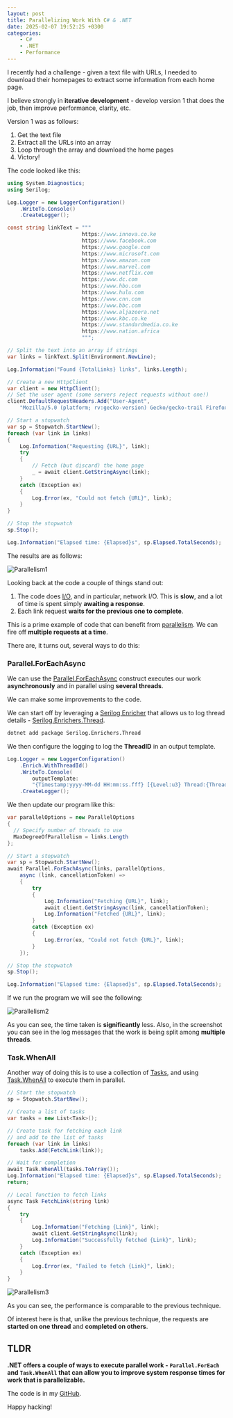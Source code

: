 ```yaml
---
layout: post
title: Parallelizing Work With C# & .NET
date: 2025-02-07 19:52:25 +0300
categories:
    - C#
    - .NET
    - Performance
---
```


I recently had a challenge - given a text file with URLs, I needed to download their homepages to extract some information from each home page.

I believe strongly in **iterative development** - develop version 1 that does the job, then improve performance, clarity, etc.

Version 1 was as follows:

1. Get the text file
2. Extract all the URLs into an array
3. Loop through the array and download the home pages
4. Victory!

The code looked like this:

```c#
using System.Diagnostics;
using Serilog;

Log.Logger = new LoggerConfiguration()
    .WriteTo.Console()
    .CreateLogger();

const string linkText = """
                        https://www.innova.co.ke
                        https://www.facebook.com
                        https://www.google.com
                        https://www.microsoft.com
                        https://www.amazon.com
                        https://www.marvel.com
                        https://www.netflix.com
                        https://www.dc.com
                        https://www.hbo.com
                        https://www.hulu.com
                        https://www.cnn.com
                        https://www.bbc.com	
                        https://www.aljazeera.net
                        https://www.kbc.co.ke	
                        https://www.standardmedia.co.ke
                        https://www.nation.africa
                        """;

// Split the text into an array if strings
var links = linkText.Split(Environment.NewLine);

Log.Information("Found {TotalLinks} links", links.Length);

// Create a new HttpClient
var client = new HttpClient();
// Set the user agent (some servers reject requests without one!)
client.DefaultRequestHeaders.Add("User-Agent",
    "Mozilla/5.0 (platform; rv:gecko-version) Gecko/gecko-trail Firefox/firefox-version");

// Start a stopwatch
var sp = Stopwatch.StartNew();
foreach (var link in links)
{
    Log.Information("Requesting {URL}", link);
    try
    {
        // Fetch (but discard) the home page
        _ = await client.GetStringAsync(link);
    }
    catch (Exception ex)
    {
        Log.Error(ex, "Could not fetch {URL}", link);
    }
}

// Stop the stopwatch
sp.Stop();

Log.Information("Elapsed time: {Elapsed}s", sp.Elapsed.TotalSeconds);
```

The results are as follows:

![Parallelism1](../images/2025/02/Parallelism1.png)

Looking back at the code a couple of things stand out:

1. The code does [I/O](https://en.wikipedia.org/wiki/Input/output), and in particular, network I/O. This is **slow**, and a lot of time is spent simply **awaiting a response**.
2. Each link request **waits for the previous one to complete**.

This is a prime example of code that can benefit from [parallelism](https://en.wikipedia.org/wiki/Parallel_computing). We can fire off **multiple requests at a time**.

There are, it turns out, several ways to do this:

### Parallel.ForEachAsync

We can use the [Parallel.ForEachAsync](https://learn.microsoft.com/en-us/dotnet/api/system.threading.tasks.parallel.foreachasync?view=net-9.0) construct executes our work **asynchronously** and in parallel using **several threads**.

We can make some improvements to the code.

We can start off by leveraging a [Serilog Enricher](https://github.com/serilog/serilog/wiki/Enrichment) that allows us to log thread details - [Serilog.Enrichers.Thread](https://www.nuget.org/packages/serilog.enrichers.thread).

```bash
dotnet add package Serilog.Enrichers.Thread
```

We then configure the logging to log the **ThreadID** in an output template.

```c#
Log.Logger = new LoggerConfiguration()
    .Enrich.WithThreadId()
    .WriteTo.Console(
        outputTemplate:
        "{Timestamp:yyyy-MM-dd HH:mm:ss.fff} [{Level:u3} Thread:{ThreadId}] {Message:lj}{NewLine}{Exception}")
    .CreateLogger();
```

We then update our program like this:

```c#
var parallelOptions = new ParallelOptions
{
  // Specify number of threads to use
  MaxDegreeOfParallelism = links.Length
};

// Start a stopwatch
var sp = Stopwatch.StartNew();
await Parallel.ForEachAsync(links, parallelOptions,
    async (link, cancellationToken) =>
    {
        try
        {
            Log.Information("Fetching {URL}", link);
            await client.GetStringAsync(link, cancellationToken);
            Log.Information("Fetched {URL}", link);
        }
        catch (Exception ex)
        {
            Log.Error(ex, "Could not fetch {URL}", link);
        }
    });

// Stop the stopwatch
sp.Stop();

Log.Information("Elapsed time: {Elapsed}s", sp.Elapsed.TotalSeconds);
```

If we run the program we will see the following:

![Parallelism2](../images/2025/02/Parallelism2.png)

As you can see, the time taken is **significantly** less. Also, in the screenshot you can see in the log messages that the work is being split among **multiple threads**.

### Task.WhenAll

Another way of doing this is to use a collection of [Tasks](https://learn.microsoft.com/en-us/dotnet/api/system.threading.tasks.task?view=net-9.0), and using [Task.WhenAll](https://learn.microsoft.com/en-us/dotnet/api/system.threading.tasks.task.whenall?view=net-9.0) to execute them in parallel.

```c#
// Start the stopwatch
sp = Stopwatch.StartNew();

// Create a list of tasks
var tasks = new List<Task>();

// Create task for fetching each link
// and add to the list of tasks
foreach (var link in links)
    tasks.Add(FetchLink(link));

// Wait for completion
await Task.WhenAll(tasks.ToArray());
Log.Information("Elapsed time: {Elapsed}s", sp.Elapsed.TotalSeconds);
return;

// Local function to fetch links
async Task FetchLink(string link)
{
    try
    {
        Log.Information("Fetching {Link}", link);
        await client.GetStringAsync(link);
        Log.Information("Successfully fetched {Link}", link);
    }
    catch (Exception ex)
    {
        Log.Error(ex, "Failed to fetch {Link}", link);
    }
}
```

![Parallelism3](../images/2025/02/Parallelism3.png)

As you can see, the performance is comparable to the previous technique.

Of interest here is that, unlike the previous technique, the requests are **started on one thread** and **completed on others**.

## TLDR

**.NET offers a couple of ways to execute parallel work - `Parallel.ForEach` and `Task.WhenAll` that can allow you to improve system response times for work that is parallelizable.**

The code is in my [GitHub](https://github.com/conradakunga/BlogCode/tree/master/2025-02-07%20-%20Parallelism).

Happy hacking!
